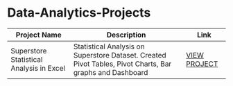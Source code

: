 # Data-Analytics-Projects
|Project Name | Description | Link |
|------|------|------|
| Superstore Statistical Analysis in Excel | Statistical Analysis on Superstore Dataset. Created Pivot Tables, Pivot Charts, Bar graphs and Dashboard | [VIEW PROJECT](https://github.com/XavierinaArokia/Data-Analytics-Projects/blob/main/Superstore%20Statistical%20Analysis%20in%20Excel/Readme.md) |
